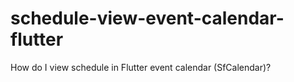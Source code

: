 # schedule-view-event-calendar-flutter
How do I view schedule in Flutter event calendar (SfCalendar)?
